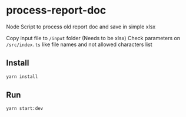 # process-report-doc
Node Script to process old report doc and save in simple xlsx

Copy input file to `/input` folder (Needs to be xlsx)
Check parameters on `/src/index.ts` like file names and not allowed characters list

## Install
```bash
yarn install
```

## Run
```bash
yarn start:dev
```

